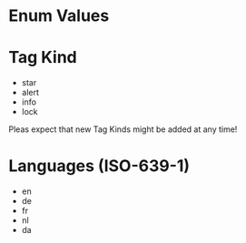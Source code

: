 # Enum Values

# Tag Kind

- star
- alert
- info
- lock

Pleas expect that new Tag Kinds might be added at any time!

# Languages (ISO-639-1)

- en
- de
- fr
- nl
- da